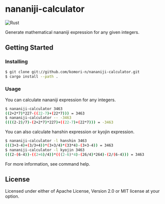 
# nananiji-calculator

![Rust](https://github.com/komori-n/nananiji-calculator/workflows/Rust/badge.svg?branch=main)

Generate mathematical nananiji  expression for any given integers.

## Getting Started

### Installing

```bash
$ git clone git://github.com/komori-n/nananiji-calculator.git
$ cargo install --path .
```

### Usage

You can calculate nananiji expression for any integers.

```bash
$ nananiji-calculator 3463
((2+2*7)*227-((22-7)+(22*7))) = 3463
$ nananiji-calculator -- -3463
((((2-2)/7)-(2+2*7)*227)+((22-7)+(22*7))) = -3463
```

You can also calculate hanshin expression or kyojin expression.

```bash
$ nananiji-calculator -l hanshin 3463
(((3+3-4)+(3/3+4))*(3+3/4)*(33*4)-(3+3-4)) = 3463
$ nananiji-calculator -l kyojin 3463
(((2-(6-4))-((2+6)/4))*(((2-6)*4)-(26/4)*264)-(2/(6-4))) = 3463
```

For more information, see command help.

## License

Licensed under either of Apache License, Version 2.0 or MIT license at your option.
